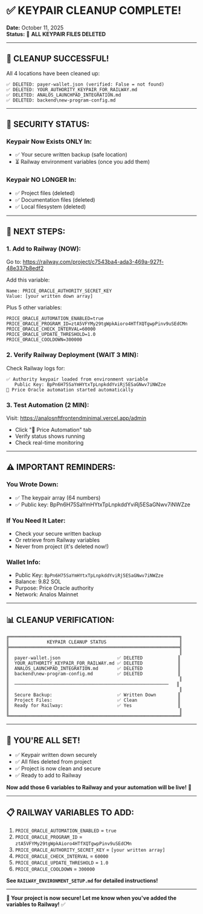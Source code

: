 # ✅ **KEYPAIR CLEANUP COMPLETE!**

**Date:** October 11, 2025  
**Status:** 🔐 **ALL KEYPAIR FILES DELETED**

---

## 🎉 **CLEANUP SUCCESSFUL!**

All 4 locations have been cleaned up:

```
✅ DELETED: payer-wallet.json (verified: False = not found)
✅ DELETED: YOUR_AUTHORITY_KEYPAIR_FOR_RAILWAY.md
✅ DELETED: ANALOS_LAUNCHPAD_INTEGRATION.md
✅ DELETED: backend\new-program-config.md
```

---

## 🔐 **SECURITY STATUS:**

### **Keypair Now Exists ONLY In:**
- ✅ Your secure written backup (safe location)
- ⏳ Railway environment variables (once you add them)

### **Keypair NO LONGER In:**
- ✅ Project files (deleted)
- ✅ Documentation files (deleted)
- ✅ Local filesystem (deleted)

---

## 🎯 **NEXT STEPS:**

### **1. Add to Railway** (NOW):

Go to: https://railway.com/project/c7543ba4-ada3-469a-927f-48e337b8edf2

Add this variable:
```
Name: PRICE_ORACLE_AUTHORITY_SECRET_KEY
Value: [your written down array]
```

Plus 5 other variables:
```
PRICE_ORACLE_AUTOMATION_ENABLED=true
PRICE_ORACLE_PROGRAM_ID=ztA5VFYMy29tgWpkAioro4HTfXQTgwpPinv9uSEdCMn
PRICE_ORACLE_CHECK_INTERVAL=60000
PRICE_ORACLE_UPDATE_THRESHOLD=1.0
PRICE_ORACLE_COOLDOWN=300000
```

### **2. Verify Railway Deployment** (WAIT 3 MIN):

Check Railway logs for:
```
✅ Authority keypair loaded from environment variable
   Public Key: BpPn6H75SaYmHYtxTpLnpkddYviRj5ESaGNwv7iNWZze
🚀 Price Oracle automation started automatically
```

### **3. Test Automation** (2 MIN):

Visit: https://analosnftfrontendminimal.vercel.app/admin
- Click "🤖 Price Automation" tab
- Verify status shows running
- Check real-time monitoring

---

## ⚠️ **IMPORTANT REMINDERS:**

### **You Wrote Down:**
- ✅ The keypair array (64 numbers)
- ✅ Public key: BpPn6H75SaYmHYtxTpLnpkddYviRj5ESaGNwv7iNWZze

### **If You Need It Later:**
- Check your secure written backup
- Or retrieve from Railway variables
- Never from project (it's deleted now!)

### **Wallet Info:**
- Public Key: `BpPn6H75SaYmHYtxTpLnpkddYviRj5ESaGNwv7iNWZze`
- Balance: 9.82 SOL
- Purpose: Price Oracle authority
- Network: Analos Mainnet

---

## 📊 **CLEANUP VERIFICATION:**

```
╔═══════════════════════════════════════════════════════════════╗
║              KEYPAIR CLEANUP STATUS                           ║
╠═══════════════════════════════════════════════════════════════╣
║                                                               ║
║  payer-wallet.json                     ✅ DELETED             ║
║  YOUR_AUTHORITY_KEYPAIR_FOR_RAILWAY.md ✅ DELETED             ║
║  ANALOS_LAUNCHPAD_INTEGRATION.md       ✅ DELETED             ║
║  backend\new-program-config.md         ✅ DELETED             ║
║                                                               ║
║  ─────────────────────────────────────────────────────────   ║
║                                                               ║
║  Secure Backup:                        ✅ Written Down        ║
║  Project Files:                        ✅ Clean               ║
║  Ready for Railway:                    ✅ Yes                 ║
║                                                               ║
╚═══════════════════════════════════════════════════════════════╝
```

---

## 🎯 **YOU'RE ALL SET!**

- ✅ Keypair written down securely
- ✅ All files deleted from project
- ✅ Project is now clean and secure
- ✅ Ready to add to Railway

**Now add those 6 variables to Railway and your automation will be live!** 🚀

---

## 📋 **RAILWAY VARIABLES TO ADD:**

1. `PRICE_ORACLE_AUTOMATION_ENABLED` = `true`
2. `PRICE_ORACLE_PROGRAM_ID` = `ztA5VFYMy29tgWpkAioro4HTfXQTgwpPinv9uSEdCMn`
3. `PRICE_ORACLE_AUTHORITY_SECRET_KEY` = `[your written array]`
4. `PRICE_ORACLE_CHECK_INTERVAL` = `60000`
5. `PRICE_ORACLE_UPDATE_THRESHOLD` = `1.0`
6. `PRICE_ORACLE_COOLDOWN` = `300000`

**See `RAILWAY_ENVIRONMENT_SETUP.md` for detailed instructions!**

---

**🔐 Your project is now secure! Let me know when you've added the variables to Railway!** ✅

